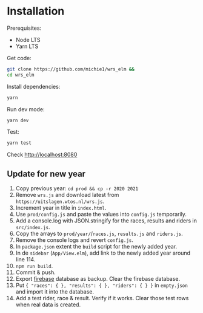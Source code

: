 # Installation

Prerequisites:
 * Node LTS
 * Yarn LTS

Get code:

```sh
git clone https://github.com/michie1/wrs_elm &&
cd wrs_elm
```

Install dependencies:

```sh
yarn

```

Run dev mode:

```sh
yarn dev
```

Test:

```sh
yarn test
```

Check [http://localhost:8080](http://localhost:8080)

## Update for new year

1. Copy previous year:
`cd prod && cp -r 2020 2021`
2. Remove `wrs.js` and download latest from `https://uitslagen.wtos.nl/wrs.js`.
3. Increment year in title in `index.html`.
4. Use `prod/config.js` and paste the values into `config.js` temporarily.
5. Add a console.log with JSON.stringify for the races, results and riders in `src/index.js`.
6. Copy the arrays to `prod/year/`/`races.js`, `results.js` and `riders.js`.
7. Remove the console logs and revert `config.js`.
8. In `package.json` extent the `build` script for the newly added year.
9. In de `sidebar` (`App/View.elm`), add link to the newly added year around line 114.
10. `npm run build`.
11. Commit & push.
12. Export [firebase](https://console.firebase.google.com/u/0/project/cycling-results/database/cycling-results/data) database as backup. Clear the firebase database.
13. Put `{ "races": { }, "results": { }, "riders": { } }` in `empty.json` and import it into the database.
14. Add a test rider, race & result. Verify if it works. Clear those test rows when real data is created.
